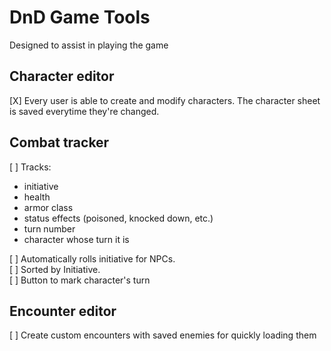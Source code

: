 # DnD Game Tools

Designed to assist in playing the game

## Character editor

[X] Every user is able to create and modify characters. The character sheet is saved 
everytime they're changed.

## Combat tracker

[ ] Tracks:
* initiative
* health
* armor class
* status effects (poisoned, knocked down, etc.)
* turn number
* character whose turn it is

[ ] Automatically rolls initiative for NPCs.  
[ ] Sorted by Initiative.  
[ ] Button to mark character's turn

## Encounter editor

[ ] Create custom encounters with saved enemies for quickly loading them


